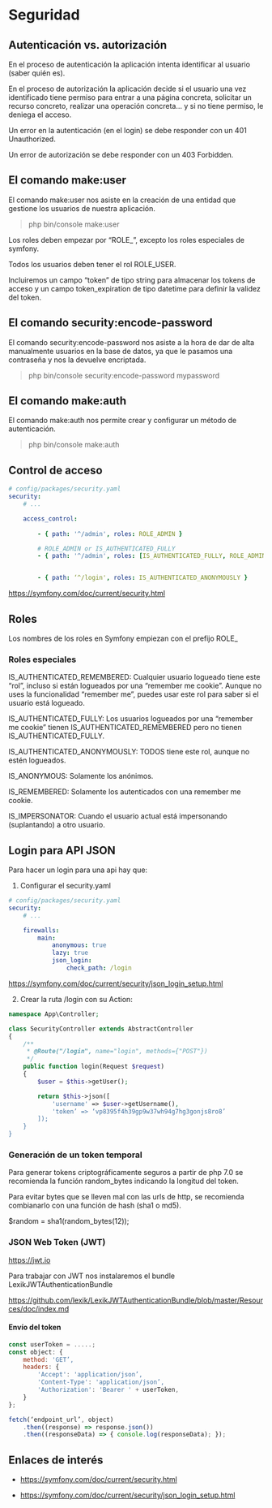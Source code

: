 # Seguridad

## Autenticación vs. autorización

En el proceso de autenticación la aplicación intenta identificar al usuario (saber quién es).

En el proceso de autorización la aplicación decide si el usuario una vez identificado tiene permiso para entrar a una página concreta, solicitar un recurso concreto, realizar una operación concreta… y si no tiene permiso, le deniega el acceso.

Un error en la autenticación (en el login) se debe responder con un 401 Unauthorized.

Un error de autorización se debe responder con un 403 Forbidden.

## El comando make:user

El comando make:user nos asiste en la creación de una entidad que gestione los usuarios de nuestra aplicación.

> php bin/console make:user


Los roles deben empezar por “ROLE_”, excepto los roles especiales de symfony.

Todos los usuarios deben tener el rol ROLE_USER.

Incluiremos un campo “token” de tipo string para almacenar los tokens de acceso y un campo token_expiration de tipo datetime para definir la validez del token.

## El comando security:encode-password

El comando security:encode-password nos asiste a la hora de dar de alta manualmente usuarios en la base de datos, ya que le pasamos una contraseña y nos la devuelve encriptada.

> php bin/console security:encode-password mypassword

## El comando make:auth

El comando make:auth nos permite crear y configurar un método de autenticación.

> php bin/console make:auth

## Control de acceso

```yml
# config/packages/security.yaml
security:
    # ...

    access_control:
        
        - { path: '^/admin', roles: ROLE_ADMIN }

        # ROLE_ADMIN or IS_AUTHENTICATED_FULLY
        - { path: '^/admin', roles: [IS_AUTHENTICATED_FULLY, ROLE_ADMIN] }


        - { path: ‘^/login', roles: IS_AUTHENTICATED_ANONYMOUSLY }
```

https://symfony.com/doc/current/security.html


## Roles 

Los nombres de los roles en Symfony empiezan con el prefijo ROLE_

### Roles especiales

IS_AUTHENTICATED_REMEMBERED: Cualquier usuario logueado tiene este “rol”, incluso si están logueados por una “remember me cookie”. Aunque no uses la funcionalidad “remember me”, puedes usar este rol para saber si el usuario está logueado.

IS_AUTHENTICATED_FULLY: Los usuarios logueados por una  “remember me cookie” tienen IS_AUTHENTICATED_REMEMBERED pero no tienen  IS_AUTHENTICATED_FULLY.

IS_AUTHENTICATED_ANONYMOUSLY: TODOS tiene este rol, aunque no estén logueados.

IS_ANONYMOUS: Solamente los anónimos.

IS_REMEMBERED: Solamente los autenticados con una remember me cookie.

IS_IMPERSONATOR: Cuando el usuario actual está impersonando (suplantando) a otro usuario.

## Login para API JSON

Para hacer un login para una api hay que:

1) Configurar el security.yaml

```yml
# config/packages/security.yaml
security:
    # ...

    firewalls:
        main:
            anonymous: true
            lazy: true
            json_login:
                check_path: /login
```

https://symfony.com/doc/current/security/json_login_setup.html

2) Crear la ruta /login con su Action:

```php
namespace App\Controller;

class SecurityController extends AbstractController
{
    /**
     * @Route("/login", name="login", methods={"POST"})
     */
    public function login(Request $request)
    {
        $user = $this->getUser();

        return $this->json([
            'username' => $user->getUsername(),
            'token’ => ‘vp8395f4h39gp9w37wh94g7hg3gonjs8ro8’
        ]);
    }
}
```

### Generación de un token temporal

Para generar tokens criptográficamente seguros a partir de php 7.0 se recomienda la función random_bytes indicando la longitud del token.

Para evitar bytes que se lleven mal con las urls de http, se recomienda combianarlo con una función de hash (sha1 o md5).

$random = sha1(random_bytes(12));

### JSON Web Token (JWT)

https://jwt.io

Para trabajar con JWT nos instalaremos el bundle LexikJWTAuthenticationBundle

https://github.com/lexik/LexikJWTAuthenticationBundle/blob/master/Resources/doc/index.md

#### Envío del token

```js
const userToken = .....;
const object: { 
    method: 'GET’, 
    headers: { 
        'Accept': 'application/json’,
        'Content-Type': 'application/json’, 
        'Authorization': 'Bearer ' + userToken, 
    } 
};

fetch(‘endpoint_url’, object)
    .then((response) => response.json())
    .then((responseData) => { console.log(responseData); });
```



## Enlaces de interés

- https://symfony.com/doc/current/security.html

- https://symfony.com/doc/current/security/json_login_setup.html
